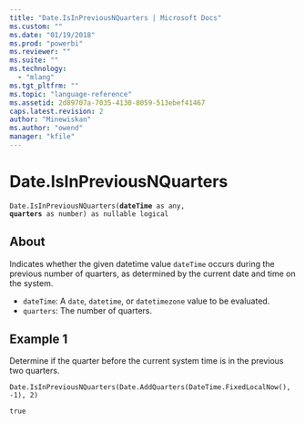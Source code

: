 ```yaml
---
title: "Date.IsInPreviousNQuarters | Microsoft Docs"
ms.custom: ""
ms.date: "01/19/2018"
ms.prod: "powerbi"
ms.reviewer: ""
ms.suite: ""
ms.technology: 
  - "mlang"
ms.tgt_pltfrm: ""
ms.topic: "language-reference"
ms.assetid: 2d89707a-7035-4130-8059-513ebef41467
caps.latest.revision: 2
author: "Minewiskan"
ms.author: "owend"
manager: "kfile"
---
```

# Date.IsInPreviousNQuarters
<code>Date.IsInPreviousNQuarters(**dateTime** as any, **quarters** as number) as nullable logical</code>
## About
Indicates whether the given datetime value <code>dateTime</code> occurs during the previous number of quarters, as determined by the current date and time on the system. 
* <code>dateTime</code>: A <code>date</code>, <code>datetime</code>, or <code>datetimezone</code> value to be evaluated. 
* <code>quarters</code>: The number of quarters.

## Example 1
Determine if the quarter before the current system time is in the previous two quarters.

<code>Date.IsInPreviousNQuarters(Date.AddQuarters(DateTime.FixedLocalNow(), -1), 2)</code>

<code>true</code>

